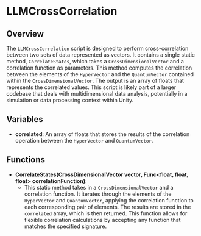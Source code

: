 # LLMCrossCorrelation

## Overview
The `LLMCrossCorrelation` script is designed to perform cross-correlation between two sets of data represented as vectors. It contains a single static method, `CorrelateStates`, which takes a `CrossDimensionalVector` and a correlation function as parameters. This method computes the correlation between the elements of the `HyperVector` and the `QuantumVector` contained within the `CrossDimensionalVector`. The output is an array of floats that represents the correlated values. This script is likely part of a larger codebase that deals with multidimensional data analysis, potentially in a simulation or data processing context within Unity.

## Variables
- **correlated**: An array of floats that stores the results of the correlation operation between the `HyperVector` and `QuantumVector`.

## Functions
- **CorrelateStates(CrossDimensionalVector vector, Func<float, float, float> correlationFunction)**: 
  - This static method takes in a `CrossDimensionalVector` and a correlation function. It iterates through the elements of the `HyperVector` and `QuantumVector`, applying the correlation function to each corresponding pair of elements. The results are stored in the `correlated` array, which is then returned. This function allows for flexible correlation calculations by accepting any function that matches the specified signature.